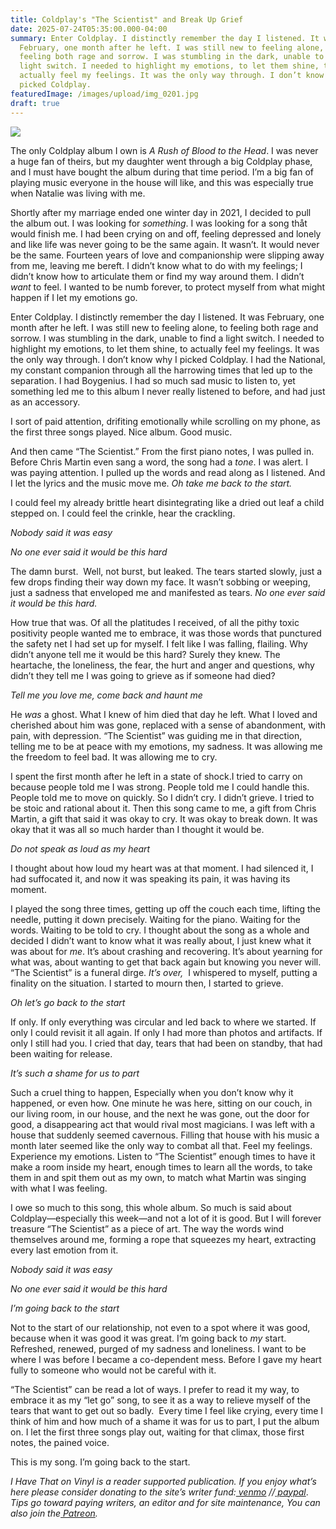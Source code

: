 ```yaml
---
title: Coldplay's "The Scientist" and Break Up Grief
date: 2025-07-24T05:35:00.000-04:00
summary: Enter Coldplay. I distinctly remember the day I listened. It was
  February, one month after he left. I was still new to feeling alone, to
  feeling both rage and sorrow. I was stumbling in the dark, unable to find a
  light switch. I needed to highlight my emotions, to let them shine, to
  actually feel my feelings. It was the only way through. I don’t know why I
  picked Coldplay.
featuredImage: /images/upload/img_0201.jpg
draft: true
---
```

![](/images/upload/img_0201.jpg)

The only Coldplay album I own is *A Rush of Blood to the Head*. I was never a huge fan of theirs, but my daughter went through a big Coldplay phase, and I must have bought the album during that time period. I’m a big fan of playing music everyone in the house will like, and this was especially true when Natalie was living with me.

Shortly after my marriage ended one winter day in 2021, I decided to pull the album out. I was looking for *something*. I was looking for a song thåt would finish me. I had been crying on and off, feeling depressed and lonely and like life was never going to be the same again. It wasn’t. It would never be the same. Fourteen years of love and companionship were slipping away from me, leaving me bereft. I didn’t know what to do with my feelings; I didn’t know how to articulate them or find my way around them. I didn’t *want* to feel. I wanted to be numb forever, to protect myself from what might happen if I let my emotions go.

Enter Coldplay. I distinctly remember the day I listened. It was February, one month after he left. I was still new to feeling alone, to feeling both rage and sorrow. I was stumbling in the dark, unable to find a light switch. I needed to highlight my emotions, to let them shine, to actually feel my feelings. It was the only way through. I don’t know why I picked Coldplay. I had the National, my constant companion through all the harrowing times that led up to the separation. I had Boygenius. I had so much sad music to listen to, yet something led me to this album I never really listened to before, and had just as an accessory. 

I sort of paid attention, drifiting emotionally while scrolling on my phone, as the first three songs played. Nice album. Good music.

And then came “The Scientist.” From the first piano notes, I was pulled in. Before Chris Martin even sang a word, the song had a *tone*. I was alert. I was paying attention. I pulled up the words and read along as I listened. And I let the lyrics and the music move me. *Oh take me back to the start.*

I could feel my already brittle heart disintegrating like a dried out leaf a child stepped on. I could feel the crinkle, hear the crackling. 

*Nobody said it was easy*

*No one ever said it would be this hard*

The damn burst.  Well, not burst, but leaked. The tears started slowly, just a few drops finding their way down my face. It wasn’t sobbing or weeping, just a sadness that enveloped me and manifested as tears. *No one ever said it would be this hard.* 

How true that was. Of all the platitudes I received, of all the pithy toxic positivity people wanted me to embrace, it was those words that punctured the safety net I had set up for myself. I felt like I was falling, flailing. Why didn’t anyone tell me it would be this hard? Surely they knew. The heartache, the loneliness, the fear, the hurt and anger and questions, why didn’t they tell me I was going to grieve as if someone had died? 

*Tell me you love me, come back and haunt me*

He *was* a ghost. What I knew of him died that day he left. What I loved and cherished about him was gone, replaced with a sense of abandonment, with pain, with depression. “The Scientist” was guiding me in that direction, telling me to be at peace with my emotions, my sadness. It was allowing me the freedom to feel bad. It was allowing me to cry. 

I spent the first month after he left in a state of shock.I tried to carry on because people told me I was strong. People told me I could handle this. People told me to move on quickly. So I didn’t cry. I didn’t grieve. I tried to be stoic and rational about it. Then this song came to me, a gift from Chris Martin, a gift that said it was okay to cry. It was okay to break down. It was okay that it was all so much harder than I thought it would be.

*Do not speak as loud as my heart*

I thought about how loud my heart was at that moment. I had silenced it, I had suffocated it, and now it was speaking its pain, it was having its moment. 

I played the song three times, getting up off the couch each time, lifting the needle, putting it down precisely. Waiting for the piano. Waiting for the words. Waiting to be told to cry. I thought about the song as a whole and decided I didn’t want to know what it was really about, I just knew what it was about for *me*. It’s about crashing and recovering. It’s about yearning for what was, about wanting to get that back again but knowing you never will. “The Scientist” is a funeral dirge. *It’s over,*  I whispered to myself, putting a finality on the situation. I started to mourn then, I started to grieve. 

*Oh let’s go back to the start*

If only. If only everything was circular and led back to where we started. If only I could revisit it all again. If only I had more than photos and artifacts. If only I still had you. I cried that day, tears that had been on standby, that had been waiting for release. 

*It’s such a shame for us to part*

Such a cruel thing to happen, Especially when you don’t know why it happened, or even how. One minute he was here, sitting on our couch, in our living room, in our house, and the next he was gone, out the door for good, a disappearing act that would rival most magicians. I was left with a house that suddenly seemed cavernous. Filling that house with his music a month later seemed like the only way to combat all that. Feel my feelings. Experience my emotions. Listen to “The Scientist” enough times to have it make a room inside my heart, enough times to learn all the words, to take them in and spit them out as my own, to match what Martin was singing with what I was feeling.

I owe so much to this song, this whole album. So much is said about Coldplay—especially this week—and not a lot of it is good. But I will forever treasure “The Scientist” as a piece of art. The way the words wind themselves around me, forming a rope that squeezes my heart, extracting every last emotion from it.

*Nobody said it was easy*

*No one ever said it would be this hard*

*I’m going back to the start*

Not to the start of our relationship, not even to a spot where it was good, because when it was good it was great. I’m going back to *my* start. Refreshed, renewed, purged of my sadness and loneliness. I want to be where I was before I became a co-dependent mess. Before I gave my heart fully to someone who would not be careful with it.

“The Scientist” can be read a lot of ways. I prefer to read it my way, to embrace it as my “let go” song, to see it as a way to relieve myself of the tears that want to get out so badly.  Every time I feel like crying, every time I think of him and how much of a shame it was for us to part, I put the album on. I let the first three songs play out, waiting for that climax, those first notes, the pained voice. 

This is my song. I’m going back to the start.



*I Have That on Vinyl is a reader supported publication. If you enjoy what’s here please consider donating to the site’s writer fund:[ venmo](https://account.venmo.com/u/Michele-Catalano2659) //[ paypal](https://www.paypal.com/paypalme/goingitaloneny?country.x=US&locale.x=en_US)*. *Tips go toward paying writers, an editor and for site maintenance, You can also join the[ Patreon](https://www.patreon.com/c/IHaveThatonVinyl).*
